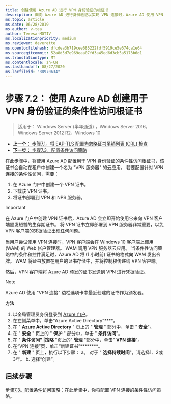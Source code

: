 ```yaml
---
title: 创建使用 Azure AD 进行 VPN 身份验证的根证书
description: 面向 Azure AD 进行身份验证以实现 VPN 连接时，Azure AD 使用 VPN 证书来为颁发给 Windows 10 客户端的证书进行签名。 标记为主证书的证书是 Azure AD 使用的颁发者。
ms.topic: article
ms.date: 06/28/2019
ms.author: v-tea
author: Teresa-MOTIV
ms.localizationpriority: medium
ms.reviewer: deverette
ms.openlocfilehash: dfcdea3b719cee685222fdf5919ce5e674ca1e64
ms.sourcegitcommit: 52a8d5d7e969eaa07fd3a45ed6d3cb5a5173b6d1
ms.translationtype: MT
ms.contentlocale: zh-CN
ms.lasthandoff: 08/27/2020
ms.locfileid: "88970634"
---
```

# <a name="step-72-create-conditional-access-root-certificates-for-vpn-authentication-with-azure-ad"></a>步骤 7.2： 使用 Azure AD 创建用于 VPN 身份验证的条件性访问根证书

> 适用于： Windows Server (半年通道) ，Windows Server 2016，Windows Server 2012 R2，Windows 10

- [**上一个：** 步骤7.1。将 EAP-TLS 配置为忽略证书吊销列表 (CRL) 检查](vpn-config-eap-tls-to-ignore-crl-checking.md)
- [**下一步：** 步骤7.3。配置条件访问策略](vpn-config-conditional-access-policy.md)

在此步骤中，将使用 Azure AD 配置用于 VPN 身份验证的条件性访问根证书，该证书会自动在租户中创建一个名为 "VPN 服务器" 的云应用。 若要配置针对 VPN 连接的条件性访问，需要：

1. 在 Azure 门户中创建一个 VPN 证书。
2. 下载该 VPN 证书。
3. 将证书部署到 VPN 和 NPS 服务器。

> [!IMPORTANT]
> 在 Azure 门户中创建 VPN 证书后，Azure AD 会立即开始使用它来向 VPN 客户端颁发短暂的生存期证书。 将 VPN 证书立即部署到 VPN 服务器非常重要，以免 VPN 客户端的凭据验证出现任何问题。

当用户尝试使用 VPN 连接时，VPN 客户端会在 Windows 10 客户端上调用 (WAM) 的 Web 帐户管理器。 WAM 调用 VPN 服务器云应用。 当条件性访问策略中的条件和控件满足时，Azure AD 将 (1 小时前) 证书的格式向 WAM 发出令牌。 WAM 将证书放置在用户的证书存储中，并将控制权传递给 VPN 客户端。 

然后，VPN 客户端将 Azure AD 颁发的证书发送到 VPN 进行凭据验证。 

> [!NOTE]
> Azure AD 使用 "VPN 连接" 边栏选项卡中最近创建的证书作为颁发者。

**方法**

1. 以全局管理员身份登录到 [Azure 门户](https://portal.azure.com)。
2. 在左侧菜单中，单击“Azure Active Directory”****。
3. 在 " **Azure Active Directory** " 页上的 " **管理** " 部分中，单击 " **安全**"。
4. 在 " **安全** " 页上的 " **保护** " 部分中，单击 " **条件访问**"。
5. 在 " **条件访问" |策略** "页上的" **管理** "部分中，单击" **VPN 连接**"。
5. 在“VPN 连接”页，单击“新建证书”********。
6. 在 " **新建** " 页上，执行以下步骤： a。 对于 " **选择持续时间**"，请选择1、2或3年。
    b. 选择“创建”。

## <a name="next-steps"></a>后续步骤

[步骤7.3。配置条件访问策略](vpn-config-conditional-access-policy.md)：在此步骤中，你将配置 VPN 连接的条件性访问策略。
